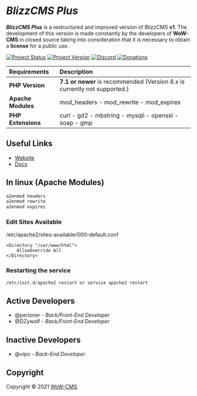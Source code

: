# _BlizzCMS Plus_
**_BlizzCMS Plus_** is a restructured and improved version of BlizzCMS **v1**. The development of this version is made constantly by the developers of **WoW-CMS** in closed source taking into consideration that it is necessary to obtain a **license** for a public use.

[![Project Status](https://img.shields.io/badge/Status-In_Development-yellow.svg?style=flat-square)](#)
[![Project Version](https://img.shields.io/badge/Version-1.0.7-green.svg?style=flat-square)](#)
[![Discord](https://img.shields.io/discord/217589275766685707.svg)](https://discord.com/invite/QXhHZpbeu5 "Our community hub on Discord")
[![Donations](https://www.vectorlogo.zone/logos/ko-fi/ko-fi-ar21.svg)](https://ko-fi.com/wowcms)

| Requirements | Description |
| :----------- | :---------- |
| **PHP Version** | **7.1 or newer** is recommended (Version 8.x is currently not supported.) |
| **Apache Modules** | mod_headers - mod_rewrite - mod_expires |
| **PHP Extensions** | curl - gd2 - mbstring - mysqli - openssl - soap - gmp |

## Useful Links

* [Website](https://wow-cms.com)
* [Docs](https://docs.wow-cms.com)

## In linux (Apache Modules)

```sh
a2enmod headers
a2enmod rewrite
a2enmod expires
```

### Edit Sites Available
/etc/apache2/sites-available/000-default.conf

```
<Directory "/var/www/html">
	AllowOverride All
</Directory>
```

### Restarting the service

```sh
/etc/init.d/apache2 restart or service apache2 restart
```

## Active Developers

* @perioner - *Back/Front-End Developer*
* @DZywolf - *Back/Front-End Developer*

## Inactive Developers
* @vipo - *Back-End Developer*

## Copyright

Copyright © 2021 [WoW-CMS](https://wow-cms.com).

